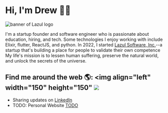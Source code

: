 # Hi, I'm Drew 🦋✨

<img src="https://github.com/DrewBregman/drew/blob/main/JPG%20file%20(1).jpg" alt="banner of Lazul logo">

I'm a startup founder and software engineer who is passionate about education, hiring, and tech. Some technologies I enjoy working with include Elixir, flutter, ReactJS, and python. In 2022, I started  <a href="https://lazul.io/">Lazul Software, Inc.</a>--a startup that's building a place for people to validate their own competence My life's mission is to lessen human suffering, preserve the natural world, and unlock the secrets of the universe.


## Find me around the web 🌎: <img align="left" width="150" height="150" <img src="https://giphy.com/gifs/loop-good-paper-3ohzgKvjHrXC3M44yQ.gif"></a>
- Sharing updates on <a href="https://www.linkedin.com/in/andrewcbregman/">LinkedIn</a> 
- TODO: Personal Website <a href="https://www.lazul.io/">TODO</a> 


